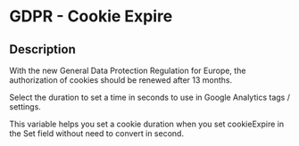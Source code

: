 # GDPR - Cookie Expire

## Description

With the new General Data Protection Regulation for Europe, the authorization of cookies should be renewed after 13 months. 

Select the duration to set a time in seconds to use in Google Analytics tags / settings.

This variable helps you set a cookie duration when you set cookieExpire in the Set field without need to convert in second.
